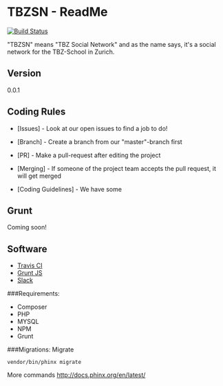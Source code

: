 # TBZSN - ReadMe
[![Build Status](https://travis-ci.org/CollaByte/tbzsn.svg?branch=master)](https://travis-ci.org/CollaByte/tbzsn)

"TBZSN" means "TBZ Social Network" and as the name says, it's a social network for the TBZ-School in Zurich.

## Version
0.0.1

## Coding Rules
* [Issues] - Look at our open issues to find a job to do!
* [Branch] - Create a branch from our "master"-branch first
* [PR] - Make a pull-request after editing the project
* [Merging] - If someone of the project team accepts the pull request, it will get merged

* [Coding Guidelines] - We have some

## Grunt
Coming soon! 

## Software
- [Travis CI](https://travis-ci.org/)
- [Grunt JS](http://gruntjs.com/)
- [Slack](https://slack.com/)

###Requirements:
- Composer
- PHP
- MYSQL
- NPM
- Grunt

###Migrations:
Migrate
```
vendor/bin/phinx migrate
```
More commands 
http://docs.phinx.org/en/latest/
